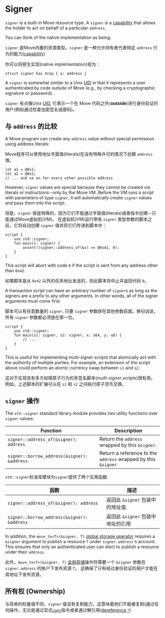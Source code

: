 # Signer

`signer` is a built-in Move resource type. A `signer` is a [capability](https://en.wikipedia.org/wiki/Object-capability_model) that allows the holder to act on
behalf of a particular `address`. 

You can think of the native implementation as being:

`signer` 是Move内置的资源类型。`signer` 是一种允许持有者代表特定 `address` 行为的能力([capability](https://en.wikipedia.org/wiki/Object-capability_model))

你可以将原生实现(native implementation)视为：

```move
struct signer has drop { a: address }
```
A `signer` is somewhat similar to a Unix [UID](https://en.wikipedia.org/wiki/User_identifier) in
that it represents a user authenticated by code _outside_ of Move (e.g., by checking a cryptographic
signature or password).

`signer` 有点像Unix [UID](https://en.wikipedia.org/wiki/User_identifier), 它表示一个在 Move 代码之外(__outside__)进行身份验证的用户(例如通过检查加密签名或密码)。

## 与 `address` 的比较

A Move program can create any `address` value without special permission using address literals:

Move程序可以使用地址字面值(literals)在没有特殊许可的情况下创建 `address` 值。

```move
let a1 = @0x1;
let a2 = @0x2;
// ... and so on for every other possible address
```
However, `signer` values are special because they cannot be created via literals or
instructions--only by the Move VM. Before the VM runs a script with parameters of type `signer`, it
will automatically create `signer` values and pass them into the script:

但是，`signer` 值是特殊的，因为它们不能通过字面值(literals)或者指令创建--只能通过Move虚拟机(VM)。 
在虚拟机(VM)运行带有 `signer` 类型参数的脚本之前，它将自动创建 `signer` 值并将它们传递到脚本中：

```move=
script {
    use std::signer;
    fun main(s: signer) {
        assert!(signer::address_of(&s) == @0x42, 0);
    }
}
```

This script will abort with code `0` if the script is sent from any address other than `0x42`.

如果脚本是从 `0x42` 以外的任务地址发送的，则此脚本将中止并返回代码 `0`。

A transaction script can have an arbitrary number of `signer`s as long as the signers are a prefix
to any other arguments. In other words, all of the signer arguments must come first:

脚本可以有任意数量的 `signer`, 只要 `signer` 参数排在其他参数前面。换句话说，所有 `signer` 参数都必须放在第一位。

```move=
script {
    use std::signer;
    fun main(s1: signer, s2: signer, x: u64, y: u8) {
        // ...
    }
}
```


This is useful for implementing _multi-signer scripts_ that atomically act with the authority of
multiple parties. For example, an extension of the script above could perform an atomic currency
swap between `s1` and `s2`.

这对于实现具有多方权限原子行为的多签名脚本(_multi-signer scripts_)很有用。 例如，上述脚本的扩展可以在 `s1` 和 `s2` 之间执行原子货币交换。

## `signer` 操作

The `std::signer` standard library module provides two utility functions over `signer` values:

| Function                                    | Description                                                   |
| ------------------------------------------- | ------------------------------------------------------------- |
| `signer::address_of(&signer): address`      | Return the `address` wrapped by this `&signer`.               |
| `signer::borrow_address(&signer): &address` | Return a reference to the `address` wrapped by this `&signer` |

`std::signer`标准库模块为`signer`提供了两个实用函数:

| 函数                                        | 描述                                                   |
| ------------------------------------------- | ------------------------------------------------------------- |
| `signer::address_of(&signer): address`      | 返回此 `&signer` 包装中的地址值.               |
| `signer::borrow_address(&signer): &address` | 返回此 `&signer` 包装中地址的引用|

In addition, the `move_to<T>(&signer, T)` [global storage operator](./chapter_25_global-storage-operators.md)
requires a `&signer` argument to publish a resource `T` under `signer.address`'s account. This
ensures that only an authenticated user can elect to publish a resource under their `address`.

此外，`move_to<T>(&signer, T)` [全局存储](./chapter_25_global-storage-operators.md)操作符需要一个 `&signer` 参数在 `signer.address` 的帐户下发布资源 `T`。 这确保了只有经过身份验证的用户才能在其地址下发布资源。

## 所有权 (Ownership)

与简单的标量值不同，`signer` 值没有复制能力，这意味着他们不能被复制(通过任何操作，无论是通过显式[`copy`](./chapter_10_variables.md#move-and-copy)指令或者通过解引用([dereference `*`](./chapter_8_references.md#reference-operators))
